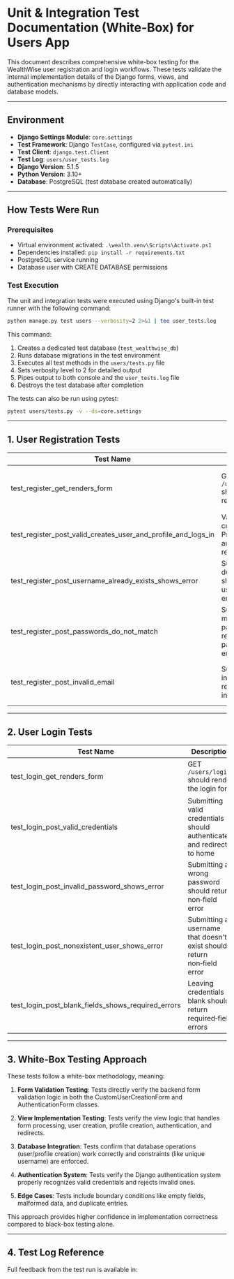 # Unit & Integration Test Documentation (White‑Box) for Users App

This document describes comprehensive white-box testing for the WealthWise user registration and login workflows. These tests validate the internal implementation details of the Django forms, views, and authentication mechanisms by directly interacting with application code and database models.

---

## Environment

- **Django Settings Module**: `core.settings`  
- **Test Framework**: Django `TestCase`, configured via `pytest.ini`  
- **Test Client**: `django.test.Client`  
- **Test Log**: `users/user_tests.log`  
- **Django Version**: 5.1.5
- **Python Version**: 3.10+
- **Database**: PostgreSQL (test database created automatically)

---

## How Tests Were Run

### Prerequisites
- Virtual environment activated: `.\wealth.venv\Scripts\Activate.ps1`
- Dependencies installed: `pip install -r requirements.txt`
- PostgreSQL service running
- Database user with CREATE DATABASE permissions

### Test Execution
The unit and integration tests were executed using Django's built-in test runner with the following command:

```bash
python manage.py test users --verbosity=2 2>&1 | tee user_tests.log
```

This command:
1. Creates a dedicated test database (`test_wealthwise_db`)
2. Runs database migrations in the test environment
3. Executes all test methods in the `users/tests.py` file
4. Sets verbosity level to 2 for detailed output
5. Pipes output to both console and the `user_tests.log` file
6. Destroys the test database after completion

The tests can also be run using pytest:

```bash
pytest users/tests.py -v --ds=core.settings
```

---

## 1. User Registration Tests

| Test Name                                                     | Description                                                                         | Input                                                                                                     | Action                  | Expected Output                                                                                                | Actual Output (from log)                                               | Result |
| ------------------------------------------------------------- | ----------------------------------------------------------------------------------- | --------------------------------------------------------------------------------------------------------- | ----------------------- | -------------------------------------------------------------------------------------------------------------- | ---------------------------------------------------------------------- | ------ |
| test_register_get_renders_form                                | GET `/users/register/` should render the registration form                          | N/A                                                                                                       | GET `/users/register/`  | 200 OK; template `register.html` rendered; `form` in context as a CustomUserCreationForm instance              | `test_register_get_renders_form ... ok`                                | Pass   |
| test_register_post_valid_creates_user_and_profile_and_logs_in | Valid signup should create a new User & Profile, authenticate, and redirect to home | `username=newuser`, `email=newuser@example.com`, `password1=ComplexPass#123`, `password2=ComplexPass#123` | POST `/users/register/` | New `User` + `Profile` exist; user is logged in; redirect to `home`; Profile.email matches submitted email     | `test_register_post_valid_creates_user_and_profile_and_logs_in ... ok` | Pass   |
| test_register_post_username_already_exists_shows_error        | Submitting a duplicate username should return a username‑taken error                | `username=dup` (pre‑created), valid `email`, matching passwords                                           | POST `/users/register/` | Form error on `username`: "A user with that username already exists."; status 200; form re-rendered with error | `test_register_post_username_already_exists_shows_error ... ok`        | Pass   |
| test_register_post_passwords_do_not_match                     | Submitting mismatched passwords should return a password‑mismatch error             | `username=user2`, `email=u2@example.com`, `password1=ComplexPass#123`, `password2=DifferentPass#456`      | POST `/users/register/` | Form error on `password2`: "The two password fields didn't match."; status 200; form re-rendered with error    | `test_register_post_passwords_do_not_match ... ok`                     | Pass   |
| test_register_post_invalid_email                              | Submitting an invalid email should return an invalid‑email error                    | `username=user3`, `email=not-an-email`, matching valid passwords                                          | POST `/users/register/` | Form error on `email`: "Enter a valid email address."; status 200; form re-rendered with error                 | `test_register_post_invalid_email ... ok`                              | Pass   |

---

## 2. User Login Tests

| Test Name                                          | Description                                                            | Input                                        | Action               | Expected Output                                                                                                | Actual Output (from log)                                    | Result |
| -------------------------------------------------- | ---------------------------------------------------------------------- | -------------------------------------------- | -------------------- | -------------------------------------------------------------------------------------------------------------- | ----------------------------------------------------------- | ------ |
| test_login_get_renders_form                        | GET `/users/login/` should render the login form                       | N/A                                          | GET `/users/login/`  | 200 OK; template `login.html` rendered; `form` in context as an AuthenticationForm instance                    | `test_login_get_renders_form ... ok`                        | Pass   |
| test_login_post_valid_credentials                  | Submitting valid credentials should authenticate and redirect to home  | `username=loginuser`, `password=LoginPass#1` | POST `/users/login/` | User authenticated; redirect to `home`; request.user.is_authenticated is True after redirect                   | `test_login_post_valid_credentials ... ok`                  | Pass   |
| test_login_post_invalid_password_shows_error       | Submitting a wrong password should return non‑field error              | `username=baduser`, `password=WrongPass#1`   | POST `/users/login/` | Non‑field form error: "Please enter a correct username and password."; status 200; form re-rendered with error | `test_login_post_invalid_password_shows_error ... ok`       | Pass   |
| test_login_post_nonexistent_user_shows_error       | Submitting a username that doesn't exist should return non‑field error | `username=noexist`, `password=Whatever#1`    | POST `/users/login/` | Non‑field form error: "Please enter a correct username and password."; status 200; form re-rendered with error | `test_login_post_nonexistent_user_shows_error ... ok`       | Pass   |
| test_login_post_blank_fields_shows_required_errors | Leaving credentials blank should return required‑field errors          | `username=`, `password=`                     | POST `/users/login/` | Field‑level errors: "This field is required." on both `username` and `password`; status 200; form re-rendered  | `test_login_post_blank_fields_shows_required_errors ... ok` | Pass   |

---

## 3. White-Box Testing Approach

These tests follow a white-box methodology, meaning:

1. **Form Validation Testing**: Tests directly verify the backend form validation logic in both the CustomUserCreationForm and AuthenticationForm classes.

2. **View Implementation Testing**: Tests verify the view logic that handles form processing, user creation, profile creation, authentication, and redirects.

3. **Database Integration**: Tests confirm that database operations (user/profile creation) work correctly and constraints (like unique username) are enforced.

4. **Authentication System**: Tests verify the Django authentication system properly recognizes valid credentials and rejects invalid ones.

5. **Edge Cases**: Tests include boundary conditions like empty fields, malformed data, and duplicate entries.

This approach provides higher confidence in implementation correctness compared to black-box testing alone.

---

## 4. Test Log Reference

Full feedback from the test run is available in:

